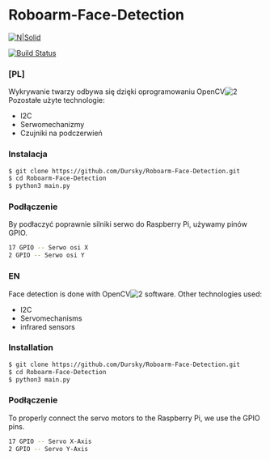 # Roboarm-Face-Detection

[![N|Solid](https://cldup.com/dTxpPi9lDf.thumb.png)](https://nodesource.com/products/nsolid)

[![Build Status](https://travis-ci.org/joemccann/dillinger.svg?branch=master)](https://travis-ci.org/joemccann/dillinger)

### [PL]
Wykrywanie twarzy odbywa się dzięki oprogramowaniu OpenCV![2]()
Pozostałe użyte technologie:
  - I2C
  - Serwomechanizmy
  - Czujniki na podczerwień
  

### Instalacja

```sh
$ git clone https://github.com/Dursky/Roboarm-Face-Detection.git
$ cd Roboarm-Face-Detection
$ python3 main.py
```
### Podłączenie

By podłaczyć poprawnie silniki serwo do Raspberry Pi, używamy pinów GPIO.
```sh
17 GPIO -- Serwo osi X
2 GPIO -- Serwo osi Y
```



### EN

Face detection is done with OpenCV![2]() software.
Other technologies used:
  - I2C
  - Servomechanisms
  - infrared sensors

### Installation

```sh
$ git clone https://github.com/Dursky/Roboarm-Face-Detection.git
$ cd Roboarm-Face-Detection
$ python3 main.py
```

### Podłączenie

To properly connect the servo motors to the Raspberry Pi, we use the GPIO pins.
```sh
17 GPIO -- Servo X-Axis
2 GPIO -- Servo Y-Axis
```